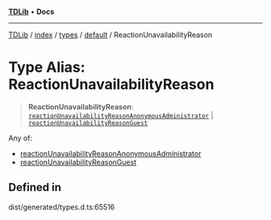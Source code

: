 [**TDLib**](../../../../../../README.md) • **Docs**

***

[TDLib](../../../../../../modules.md) / [index](../../../../../README.md) / [types](../../../README.md) / [default](../README.md) / ReactionUnavailabilityReason

# Type Alias: ReactionUnavailabilityReason

> **ReactionUnavailabilityReason**: [`reactionUnavailabilityReasonAnonymousAdministrator`](reactionUnavailabilityReasonAnonymousAdministrator.md) \| [`reactionUnavailabilityReasonGuest`](reactionUnavailabilityReasonGuest.md)

Any of:
- [reactionUnavailabilityReasonAnonymousAdministrator](reactionUnavailabilityReasonAnonymousAdministrator.md)
- [reactionUnavailabilityReasonGuest](reactionUnavailabilityReasonGuest.md)

## Defined in

dist/generated/types.d.ts:65516
